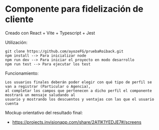 # Componente para fidelización de cliente
Creado con React + Vite + Typescript + Jest

Utilización:
```
git clone https://github.com/ayozeFG/pruebaRoiback.git
npm install --> Para inicializar node
npm run dev --> Para iniciar el proyecto en modo desarrollo
npm run test --> Para ejecutar los test
```

Funcionamiento:
```
Los usuarios finales deberán poder elegir con qué tipo de perfil se van a registrar (Particular o Agencia),
al completar los campos que pertenecen a dicho perfil el componente mostrará un mensaje saludando al
usuario y mostrando los descuentos y ventajas con las que el usuario cuenta
```

Mockup orientativo del resultado final:
*  https://projects.invisionapp.com/share/2A11K1YEDJE7#/screens